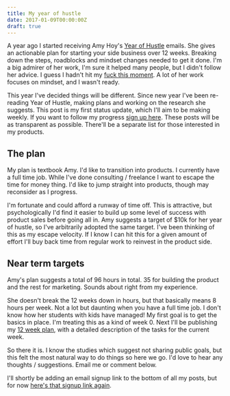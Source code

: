 ```yaml
---
title: My year of hustle
date: 2017-01-09T00:00:00Z
draft: true
---
```


A year ago I started receiving Amy Hoy's [Year of Hustle](http://yearofhustle.com/) emails. She gives an actionable plan for starting your side business over 12 weeks. Breaking down the steps, roadblocks and mindset changes needed to get it done. I'm a big admirer of her work, I'm sure it helped many people, but I didn't follow her advice. I guess I hadn't hit my [fuck this moment](https://unicornfree.com/2014/your-fuck-this-moment-changes-everything). A lot of her work focuses on mindset, and I wasn't ready.

This year I've decided things will be different. Since new year I've been re-reading Year of Hustle, making plans and working on the research she suggests. This post is my first status update, which I'll aim to be making weekly. If you want to follow my progress [sign up here](http://eepurl.com/cwP9tz). These posts will be as transparent as possible. There'll be a separate list for those interested in my products.

## The plan

My plan is textbook Amy. I'd like to transition into products. I currently have a full time job. While I've done consulting / freelance I want to escape the time for money thing. I'd like to jump straight into products, though may reconsider as I progress.

I'm fortunate and could afford a runway of time off. This is attractive, but psychologically I'd find it easier to build up some level of success with product sales before going all in. Amy suggests a target of $10k for her year of hustle, so I've arbitrarily adopted the same target. I've been thinking of this as my escape velocity. If I know I can hit this for a given amount of effort I'll buy back time from regular work to reinvest in the product side.

## Near term targets

Amy's plan suggests a total of 96 hours in total. 35 for building the product and the rest for marketing. Sounds about right from my experience.

She doesn't break the 12 weeks down in hours, but that basically means 8 hours per week. Not a lot but daunting when you have a full time job. I don't know how her students with kids have managed! My first goal is to get the basics in place. I'm treating this as a kind of week 0. Next I'll be publishing my [12 week plan](/blog/year-of-hustle-12-week-plan), with a detailed description of the tasks for the current week.

So there it is. I know the studies which suggest not sharing public goals, but this felt the most natural way to do things so here we go. I'd love to hear any thoughts / suggestions. Email me or comment below.

I'll shortly be adding an email signup link to the bottom of all my posts, but for now [here's that signup link again](http://eepurl.com/cwP9tz).
